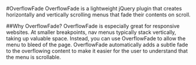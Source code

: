 #OverflowFade
OverflowFade is a lightweight jQuery plugin that creates horizontally and vertically scrolling menus that fade their contents on scroll.

##Why OverflowFade?
OverflowFade is especially great for responsive websites. At smaller breakpoints, nav menus typically stack vertically, taking up valuable space. Instead, you can use OverflowFade to allow the menu to bleed of the page. OverflowFade automatically adds a subtle fade to the overflowing content to make it easier for the user to understand that the menu is scrollable.
